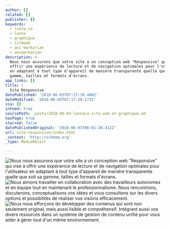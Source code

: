 ```yaml
---
author: []
related: []
publisher: {}
keywords:
  - lunna.ca
  - lunna
  - graphique
  - siteweb
  - ani markarian
  - animarkarian
description: >-
  Nous nous assurons que votre site a un conception web "Responsive" qui vise à
  offrir une expérience de lecture et de navigation optimales pour l'utilisateur
  en adaptant à tout type d'appareil de manière transparente quelle que soit sa
  gamme, tailles et formats d'écrans. 
app_links: []
title: |
  Site Responsive
datePublished: '2018-06-03T07:17:30.486Z'
dateModified: '2018-06-03T07:17:30.173Z'
via: {}
inFeed: true
sourcePath: _posts/2018-06-03-lunnaca-site-web-et-graphique.md
hasPage: true
starred: false
datePublishedOriginal: '2018-06-03T06:01:30.412Z'
url: site-responsive/index.html
_context: 'http://schema.org'
_type: MediaObject

---
```

![Nous nous assurons que votre site a un conception web "Responsive" qui vise à offrir une expérience de lecture et de navigation optimales pour l'utilisateur en adaptant à tout type d'appareil de manière transparente quelle que soit sa gamme, tailles et formats d'écrans. ](https://the-grid-user-content.s3-us-west-2.amazonaws.com/b934d0a3-1a01-4579-b145-8d77dd6e7c41.jpg)
![Nous aimons travailler en collaboration avec des travailleurs autonomes et en équipe tout en maintenant le professionnalisme.
Nous rencontrons, discuterons, conceptualisons vos idées et vous consultons sur les divers options et  possibilités de réaliser vos visions efficacement.](https://the-grid-user-content.s3-us-west-2.amazonaws.com/7886d3a5-0b95-4eda-9034-e58ab57c7088.jpg)
![Nous nous efforçons de développer des contenus qui sont non seulement original, mais aussi lisible et compréhensif.
Intégrant aussi vos divers resources dans un système de gestion de contenu unifié pour vous aider à gérer tout d'un même environnement.](https://the-grid-user-content.s3-us-west-2.amazonaws.com/ad50516b-df78-444e-a97a-85f81d632f59.jpg)